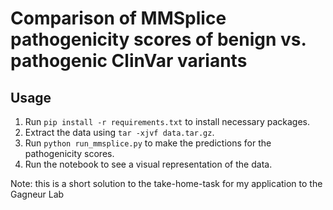 # Comparison of MMSplice pathogenicity scores of benign vs. pathogenic ClinVar variants

## Usage 
1. Run `pip install -r requirements.txt` to install necessary packages.
2. Extract the data using `tar -xjvf data.tar.gz`.
3. Run `python run_mmsplice.py` to make the predictions for the pathogenicity scores. 
4. Run the notebook to see a visual representation of the data.

Note: this is a short solution to the take-home-task for my application to the Gagneur Lab